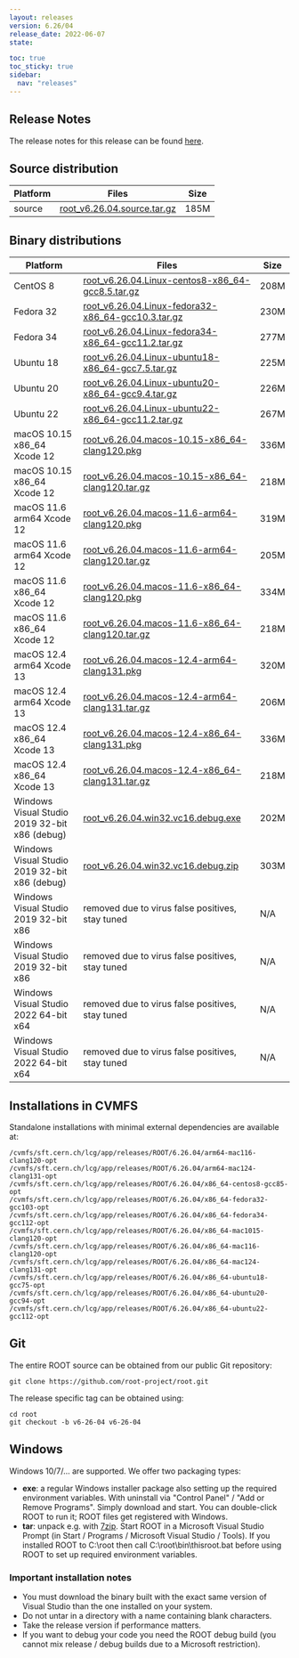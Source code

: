 ```yaml
---
layout: releases
version: 6.26/04
release_date: 2022-06-07
state:

toc: true
toc_sticky: true
sidebar:
  nav: "releases"
---
```



## Release Notes

The release notes for this release can be found [here](https://root.cern/doc/v626/release-notes.html#release-6.2604).

## Source distribution

| Platform       | Files | Size |
|-----------|-------|-----|
| source | [root_v6.26.04.source.tar.gz](https://root.cern/download/root_v6.26.04.source.tar.gz) | 185M |


## Binary distributions

| Platform       | Files | Size |
|-----------|-------|-----|
| CentOS 8 | [root_v6.26.04.Linux-centos8-x86_64-gcc8.5.tar.gz](https://root.cern/download/root_v6.26.04.Linux-centos8-x86_64-gcc8.5.tar.gz) | 208M |
| Fedora 32 | [root_v6.26.04.Linux-fedora32-x86_64-gcc10.3.tar.gz](https://root.cern/download/root_v6.26.04.Linux-fedora32-x86_64-gcc10.3.tar.gz) | 230M |
| Fedora 34 | [root_v6.26.04.Linux-fedora34-x86_64-gcc11.2.tar.gz](https://root.cern/download/root_v6.26.04.Linux-fedora34-x86_64-gcc11.2.tar.gz) | 277M |
| Ubuntu 18 | [root_v6.26.04.Linux-ubuntu18-x86_64-gcc7.5.tar.gz](https://root.cern/download/root_v6.26.04.Linux-ubuntu18-x86_64-gcc7.5.tar.gz) | 225M |
| Ubuntu 20 | [root_v6.26.04.Linux-ubuntu20-x86_64-gcc9.4.tar.gz](https://root.cern/download/root_v6.26.04.Linux-ubuntu20-x86_64-gcc9.4.tar.gz) | 226M |
| Ubuntu 22 | [root_v6.26.04.Linux-ubuntu22-x86_64-gcc11.2.tar.gz](https://root.cern/download/root_v6.26.04.Linux-ubuntu22-x86_64-gcc11.2.tar.gz) | 267M |
| macOS 10.15 x86_64 Xcode 12 | [root_v6.26.04.macos-10.15-x86_64-clang120.pkg](https://root.cern/download/root_v6.26.04.macos-10.15-x86_64-clang120.pkg) | 336M |
| macOS 10.15 x86_64 Xcode 12 | [root_v6.26.04.macos-10.15-x86_64-clang120.tar.gz](https://root.cern/download/root_v6.26.04.macos-10.15-x86_64-clang120.tar.gz) | 218M |
| macOS 11.6 arm64 Xcode 12 | [root_v6.26.04.macos-11.6-arm64-clang120.pkg](https://root.cern/download/root_v6.26.04.macos-11.6-arm64-clang120.pkg) | 319M |
| macOS 11.6 arm64 Xcode 12 | [root_v6.26.04.macos-11.6-arm64-clang120.tar.gz](https://root.cern/download/root_v6.26.04.macos-11.6-arm64-clang120.tar.gz) | 205M |
| macOS 11.6 x86_64 Xcode 12 | [root_v6.26.04.macos-11.6-x86_64-clang120.pkg](https://root.cern/download/root_v6.26.04.macos-11.6-x86_64-clang120.pkg) | 334M |
| macOS 11.6 x86_64 Xcode 12 | [root_v6.26.04.macos-11.6-x86_64-clang120.tar.gz](https://root.cern/download/root_v6.26.04.macos-11.6-x86_64-clang120.tar.gz) | 218M |
| macOS 12.4 arm64 Xcode 13 | [root_v6.26.04.macos-12.4-arm64-clang131.pkg](https://root.cern/download/root_v6.26.04.macos-12.4-arm64-clang131.pkg) | 320M |
| macOS 12.4 arm64 Xcode 13 | [root_v6.26.04.macos-12.4-arm64-clang131.tar.gz](https://root.cern/download/root_v6.26.04.macos-12.4-arm64-clang131.tar.gz) | 206M |
| macOS 12.4 x86_64 Xcode 13 | [root_v6.26.04.macos-12.4-x86_64-clang131.pkg](https://root.cern/download/root_v6.26.04.macos-12.4-x86_64-clang131.pkg) | 336M |
| macOS 12.4 x86_64 Xcode 13 | [root_v6.26.04.macos-12.4-x86_64-clang131.tar.gz](https://root.cern/download/root_v6.26.04.macos-12.4-x86_64-clang131.tar.gz) | 218M |
| Windows Visual Studio 2019 32-bit x86  (debug) | [root_v6.26.04.win32.vc16.debug.exe](https://root.cern/download/root_v6.26.04.win32.vc16.debug.exe) | 202M |
| Windows Visual Studio 2019 32-bit x86  (debug) | [root_v6.26.04.win32.vc16.debug.zip](https://root.cern/download/root_v6.26.04.win32.vc16.debug.zip) | 303M |
| Windows Visual Studio 2019 32-bit x86  | removed due to virus false positives, stay tuned | N/A |
| Windows Visual Studio 2019 32-bit x86  | removed due to virus false positives, stay tuned | N/A |
| Windows Visual Studio 2022 64-bit x64  | removed due to virus false positives, stay tuned | N/A |
| Windows Visual Studio 2022 64-bit x64  | removed due to virus false positives, stay tuned | N/A |

## Installations in CVMFS

Standalone installations with minimal external dependencies are available at:
~~~
/cvmfs/sft.cern.ch/lcg/app/releases/ROOT/6.26.04/arm64-mac116-clang120-opt
/cvmfs/sft.cern.ch/lcg/app/releases/ROOT/6.26.04/arm64-mac124-clang131-opt
/cvmfs/sft.cern.ch/lcg/app/releases/ROOT/6.26.04/x86_64-centos8-gcc85-opt
/cvmfs/sft.cern.ch/lcg/app/releases/ROOT/6.26.04/x86_64-fedora32-gcc103-opt
/cvmfs/sft.cern.ch/lcg/app/releases/ROOT/6.26.04/x86_64-fedora34-gcc112-opt
/cvmfs/sft.cern.ch/lcg/app/releases/ROOT/6.26.04/x86_64-mac1015-clang120-opt
/cvmfs/sft.cern.ch/lcg/app/releases/ROOT/6.26.04/x86_64-mac116-clang120-opt
/cvmfs/sft.cern.ch/lcg/app/releases/ROOT/6.26.04/x86_64-mac124-clang131-opt
/cvmfs/sft.cern.ch/lcg/app/releases/ROOT/6.26.04/x86_64-ubuntu18-gcc75-opt
/cvmfs/sft.cern.ch/lcg/app/releases/ROOT/6.26.04/x86_64-ubuntu20-gcc94-opt
/cvmfs/sft.cern.ch/lcg/app/releases/ROOT/6.26.04/x86_64-ubuntu22-gcc112-opt
~~~

## Git

The entire ROOT source can be obtained from our public Git repository:

~~~
git clone https://github.com/root-project/root.git
~~~
The release specific tag can be obtained using:
~~~
cd root
git checkout -b v6-26-04 v6-26-04
~~~


## Windows

Windows 10/7/... are supported. We offer two packaging types:

 * **exe**: a regular Windows installer package also setting up the required environment variables. With uninstall via "Control Panel" / "Add or Remove Programs". Simply download and start. You can double-click ROOT to run it; ROOT files get registered with Windows.
 * **tar**: unpack e.g. with [7zip](https://www.7-zip.org). Start ROOT in a Microsoft Visual Studio Prompt (in Start / Programs / Microsoft Visual Studio / Tools). If you installed ROOT to C:\root then call C:\root\bin\thisroot.bat before using ROOT to set up required environment variables.

### Important installation notes

 * You must download the binary built with the exact same version of Visual Studio than the one installed on your system.
 * Do not untar in a directory with a name containing blank characters.
 * Take the release version if performance matters.
 * If you want to debug your code you need the ROOT debug build (you cannot mix release / debug builds due to a Microsoft restriction).
